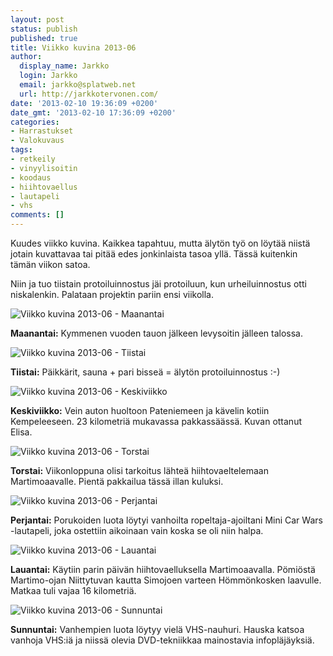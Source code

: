 ```yaml
---
layout: post
status: publish
published: true
title: Viikko kuvina 2013-06
author:
  display_name: Jarkko
  login: Jarkko
  email: jarkko@splatweb.net
  url: http://jarkkotervonen.com/
date: '2013-02-10 19:36:09 +0200'
date_gmt: '2013-02-10 17:36:09 +0200'
categories:
- Harrastukset
- Valokuvaus
tags:
- retkeily
- vinyylisoitin
- koodaus
- hiihtovaellus
- lautapeli
- vhs
comments: []
---
```

Kuudes viikko kuvina. Kaikkea tapahtuu, mutta älytön työ on löytää niistä jotain kuvattavaa tai pitää edes jonkinlaista tasoa yllä. Tässä kuitenkin tämän viikon satoa.

Niin ja tuo tiistain protoiluinnostus jäi protoiluun, kun urheiluinnostus otti niskalenkin. Palataan projektin pariin ensi viikolla.

<img alt="Viikko kuvina 2013-06 - Maanantai" src="http://jarkkotervonen.com/wp-content/uploads/2013/02/2013-06-ma-550x364.jpg" />

__Maanantai:__ Kymmenen vuoden tauon jälkeen levysoitin jälleen talossa.

<img alt="Viikko kuvina 2013-06 - Tiistai" src="http://jarkkotervonen.com/wp-content/uploads/2013/02/2013-07-ti-550x410.jpg" />

__Tiistai:__ Päikkärit, sauna + pari bisseä = älytön protoiluinnostus :-)

<img alt="Viikko kuvina 2013-06 - Keskiviikko" src="http://jarkkotervonen.com/wp-content/uploads/2013/02/2013-07-ke-550x364.jpg" />

__Keskiviikko:__ Vein auton huoltoon Pateniemeen ja kävelin kotiin Kempeleeseen. 23 kilometriä mukavassa pakkassäässä. Kuvan ottanut Elisa.

<img alt="Viikko kuvina 2013-06 - Torstai" src="http://jarkkotervonen.com/wp-content/uploads/2013/02/2013-06-to-366x550.jpg" />

__Torstai:__ Viikonloppuna olisi tarkoitus lähteä hiihtovaeltelemaan Martimoaavalle. Pientä pakkailua tässä illan kuluksi.

<img alt="Viikko kuvina 2013-06 - Perjantai" src="http://jarkkotervonen.com/wp-content/uploads/2013/02/2013-06-pe-550x410.jpg" />

__Perjantai:__ Porukoiden luota löytyi vanhoilta ropeltaja-ajoiltani Mini Car Wars -lautapeli, joka ostettiin aikoinaan vain koska se oli niin halpa.

<img alt="Viikko kuvina 2013-06 - Lauantai" src="http://jarkkotervonen.com/wp-content/uploads/2013/02/2013-06-la-550x365.jpg" />

__Lauantai:__ Käytiin parin päivän hiihtovaelluksella Martimoaavalla. Pömiöstä Martimo-ojan Niittytuvan kautta Simojoen varteen Hömmönkosken laavulle. Matkaa tuli vajaa 16 kilometriä.

<img alt="Viikko kuvina 2013-06 - Sunnuntai" src="http://jarkkotervonen.com/wp-content/uploads/2013/02/2013-06-su-550x410.jpg" />

__Sunnuntai:__ Vanhempien luota löytyy vielä VHS-nauhuri. Hauska katsoa vanhoja VHS:iä ja niissä olevia DVD-tekniikkaa mainostavia infopläjäyksiä.

